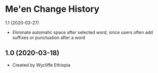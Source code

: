 Me'en Change History
====================
1.1 (2020-03-27)
* Eliminate automatic space after selected word, since users often add suffixes or punctuation after a word

1.0 (2020-03-18)
----------------
* Created by Wycliffe Ethiopia
